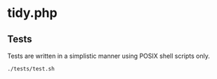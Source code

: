 # tidy.php

## Tests

Tests are written in a simplistic manner using POSIX shell scripts only.

```bash
./tests/test.sh
```
